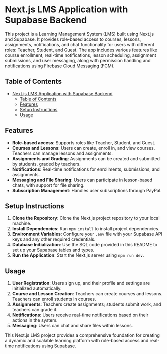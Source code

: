 # Next.js LMS Application with Supabase Backend

This project is a Learning Management System (LMS) built using Next.js and Supabase. It provides role-based access to courses, lessons, assignments, notifications, and chat functionality for users with different roles: Teacher, Student, and Guest. The app includes various features like course enrollment, real-time notifications, lesson scheduling, assignment submissions, and user messaging, along with permission handling and notifications using Firebase Cloud Messaging (FCM).

## Table of Contents

- [Next.js LMS Application with Supabase Backend](#nextjs-lms-application-with-supabase-backend)
  - [Table of Contents](#table-of-contents)
  - [Features](#features)
  - [Setup Instructions](#setup-instructions)
  - [Usage](#usage)

## Features

- **Role-based access**: Supports roles like Teacher, Student, and Guest.
- **Courses and Lessons**: Users can create, enroll in, and view courses. Teachers can manage lessons and assignments.
- **Assignments and Grading**: Assignments can be created and submitted by students, graded by teachers.
- **Notifications**: Real-time notifications for enrollments, submissions, and assignments.
- **Messaging and File Sharing**: Users can participate in lesson-based chats, with support for file sharing.
- **Subscription Management**: Handles user subscriptions through PayPal.

## Setup Instructions

1.  **Clone the Repository**: Clone the Next.js project repository to your local machine.
2.  **Install Dependencies**: Run `npm install` to install project dependencies.
3.  **Environment Variables**: Configure your `.env` file with your Supabase API keys and any other required credentials.
4.  **Database Initialization**: Use the SQL code provided in this README to set up your Supabase tables and types.
5.  **Run the Application**: Start the Next.js server using `npm run dev`.

## Usage

1.  **User Registration**: Users sign up, and their profile and settings are initialized automatically.
2.  **Course and Lesson Creation**: Teachers can create courses and lessons. Teachers can enroll students in courses.
3.  **Assignments**: Teachers create assignments; students submit work, and teachers can grade it.
4.  **Notifications**: Users receive real-time notifications based on their actions in the system.
5.  **Messaging**: Users can chat and share files within lessons.

This Next.js LMS project provides a comprehensive foundation for creating a dynamic and scalable learning platform with role-based access and real-time notifications using Supabase.
